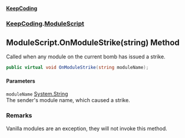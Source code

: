 #### [KeepCoding](index.md 'index')
### [KeepCoding](KeepCoding.md 'KeepCoding').[ModuleScript](KeepCoding_ModuleScript.md 'KeepCoding.ModuleScript')
## ModuleScript.OnModuleStrike(string) Method
Called when any module on the current bomb has issued a strike.  
```csharp
public virtual void OnModuleStrike(string moduleName);
```
#### Parameters
<a name='KeepCoding_ModuleScript_OnModuleStrike(string)_moduleName'></a>
`moduleName` [System.String](https://docs.microsoft.com/en-us/dotnet/api/System.String 'System.String')  
The sender's module name, which caused a strike.
  
### Remarks
Vanilla modules are an exception, they will not invoke this method.  
